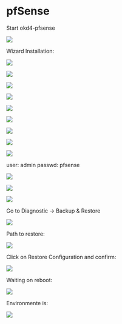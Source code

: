 # pfSense

Start okd4-pfsense

![](../../images/proxmox_pfsense.png?raw=true)

Wizard Installation:

![](../../images/accept.png?raw=true)

![](../../images/install.png?raw=true)

![](../../images/keymap.png?raw=true)

![](../../images/partitioning.png?raw=true)

![](../../images/archive.png?raw=true)

![](../../images/manual_configuration.png?raw=true)

![](../../images/reboot.png?raw=true)

![](../../images/WAN.png?raw=true)

![](../../images/pfsense_final.png?raw=true)

user: admin
passwd: pfsense

![](../../images/web_console_pfsense.png?raw=true)

![](../../images/accept2.png?raw=true)

![](../../images/close.png?raw=true)

Go to Diagnostic -> Backup & Restore

![](../../images/diagnostic_restore.png?raw=true)

Path to restore:

![](../../images/path_to_restore.png?raw=true)

Click on Restore Configuration and confirm:

![](../../images/restore_configuration.png?raw=true)

Waiting on reboot:

![](../../images/reboot2.png?raw=true)

Environmente is:

![](../../images/pfsense_final2.png?raw=true)
